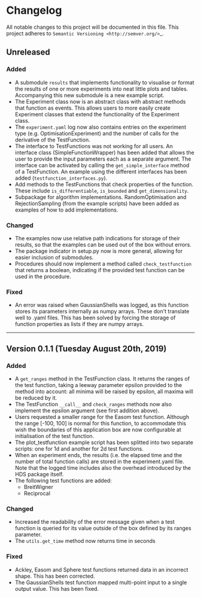 # Changelog

All notable changes to this project will be documented in this file.
This project adheres to `Semantic Versioning <http://semver.org/>`_.

## Unreleased

### Added
* A submodule `results` that implements functionality to visualise or format
  the results of one or more experiments into neat little plots and tables.
  Accompanying this new submodule is a new example script.
* The Experiment class now is an abstract class with abstract methods that
  function as events. This allows users to more easily create Experiment
  classes that extend the functionality of the Experiment class.
* The `experiment.yaml` log now also contains entries on the experiment type
  (e.g. OptimisationExperiment) and the number of calls for the derivative
  of the TestFunction.
* The interface to TestFunctions was not working for all users. An interface
  class (SimpleFunctionWrapper) has been added that allows the user to provide
  the input parameters each as a separate argument. The interface can be
  activated by calling the `get_simple_interface` method of a TestFunction. An
  example using the different interfaces has been added
  (`testfunction_interfaces.py`).
* Add methods to the TestFunctions that check properties of the function. These
  include `is_differentiable`, `is_bounded` and `get_dimensionality`.
* Subpackage for algorithm implementations. RandomOptimisation and
  RejectionSampling (from the example scripts) have been added as examples of
  how to add implementations.

### Changed
* The examples now use relative path indications for storage of their results,
  so that the examples can be used out of the box without errors.
* The package indicator in setup.py now is more general, allowing for easier
  inclusion of submodules.
* Procedures should now implement a method called `check_testfunction` that
  returns a boolean, indicating if the provided test function can be used in
  the procedure.

### Fixed
* An error was raised when GaussianShells was logged, as this function stores
  its parameters internally as numpy arrays. These don't translate well to
  .yaml files. This has been solved by forcing the storage of function 
  properties as lists if they are numpy arrays.
---
## Version 0.1.1 (Tuesday August 20th, 2019)

### Added
* A `get_ranges` method in the TestFunction class. It returns the ranges of the
  test function, taking a leeway parameter epsilon provided to the method into
  account: all minima will be raised by epsilon, all maxima will be reduced by
  it.
* The TestFunction `__call__` and `check_ranges` methods now also implement the
  epsilon argument (see first addition above).
* Users requested a smaller range for the Easom test function. Although the
  range [-100, 100] is normal for this function, to accommodate this wish the
  boundaries of this application box are now configurable at initialisation
  of the test function.
* The plot_testfunction example script has been splitted into two separate
  scripts: one for 1d and another for 2d test functions.
* When an experiment ends, the results (i.e. the elapsed time and the number
  of total function calls) are stored in the experiment.yaml file. Note that
  the logged time includes also the overhead introduced by the HDS package
  itself.
* The following test functions are added:
    * BreitWigner
    * Reciprocal

### Changed
* Increased the readability of the error message given when a test function is
  queried for its value outside of the box defined by its ranges parameter.
* The `utils.get_time` method now returns time in seconds

### Fixed
* Ackley, Easom and Sphere test functions returned data in an incorrect shape.
  This has been corrected.
* The GaussianShells test function mapped multi-point input to a single output
  value. This has been fixed.
